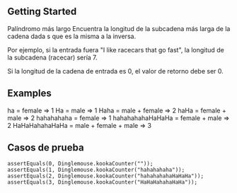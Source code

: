 ## Getting Started

Palíndromo más largo
Encuentra la longitud de la subcadena más larga de la cadena dada s que es la misma a la inversa.

Por ejemplo, si la entrada fuera "I like racecars that go fast", la longitud de la subcadena (racecar) sería 7.

Si la longitud de la cadena de entrada es 0, el valor de retorno debe ser 0.

## Examples

ha = female => 1
Ha = male => 1
Haha = male + female => 2
haHa = female + male => 2
hahahahaha = female => 1
hahahahahaHaHaHa = female + male => 2
HaHaHahahaHaHa = male + female + male => 3

## Casos de prueba

    assertEquals(0, Dinglemouse.kookaCounter(""));
    assertEquals(1, Dinglemouse.kookaCounter("hahahahaha"));    
    assertEquals(2, Dinglemouse.kookaCounter("hahahahahaHaHaHa"));    
    assertEquals(3, Dinglemouse.kookaCounter("HaHaHahahaHaHa"));